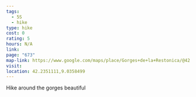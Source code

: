 ```yaml
---
tags:
  - 5S
  - hike
type: hike
cost: 0
rating: 5
hours: N/A
link: 
page: "673"
map-link: https://www.google.com/maps/place/Gorges+de+la+Restonica/@42.2358635,9.0262421,15z/data=!3m1!4b1!4m6!3m5!1s0x12d0a8f518fdb56b:0xa9bd3bc02ce431a!8m2!3d42.2358486!4d9.0365418!16s%2Fg%2F120wkwzd?entry=ttu&g_ep=EgoyMDI0MTAwOC4wIKXMDSoASAFQAw%3D%3D
visit: 
location: 42.2351111,9.0358499
---
```

Hike around the gorges beautiful